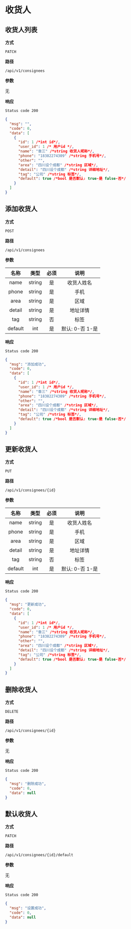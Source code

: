 # 收货人

## 收货人列表

**方式**

`PATCH`

**路径**

`/api/v1/consignees`

**参数**

无

**响应**

`Status code 200`

```json
{
  "msg": "",
  "code": 0,
  "data": [
    {
      "id": 1 /*int id*/,
      "user_id": 1 /* 用户id */,
      "name": "章三" /*string 收货人呢称*/,
      "phone": "18382274309" /*string 手机号*/,
      "other": "",
      "area": "四川设个成都" /*string 区域*/,
      "detail": "四川设个成都" /*string 详细地址*/,
      "tag": "公司" /*string 标签*/,
      "default": true /*bool 是否默认: true-是 false-否*/
    }
  ]
}
```

## 添加收货人

**方式**

`POST`

**路径**

`/api/v1/consignees`

**参数**

|  名称   |  类型  | 必须 |      说明       |
| :-----: | :----: | :--: | :-------------: |
|  name   | string |  是  |   收货人姓名    |
|  phone  | string |  是  |      手机       |
|  area   | string |  是  |      区域       |
| detail  | string |  是  |    地址详情     |
|   tag   | string |  否  |      标签       |
| default |  int   |  是  | 默认: 0-否 1-是 |

**响应**

`Status code 200`

```json
{
  "msg": "添加成功",
  "code": 0,
  "data": [
    {
      "id": 1 /*int id*/,
      "user_id": 1 /* 用户id */,
      "name": "章三" /*string 收货人呢称*/,
      "phone": "18382274309" /*string 手机号*/,
      "other": "",
      "area": "四川设个成都" /*string 区域*/,
      "detail": "四川设个成都" /*string 详细地址*/,
      "tag": "公司" /*string 标签*/,
      "default": true /*bool 是否默认: true-是 false-否*/
    }
  ]
}
```

## 更新收货人

**方式**

`PUT`

**路径**

`/api/v1/consignees/{id}`

**参数**

|  名称   |  类型  | 必须 |      说明       |
| :-----: | :----: | :--: | :-------------: |
|  name   | string |  是  |   收货人姓名    |
|  phone  | string |  是  |      手机       |
|  area   | string |  是  |      区域       |
| detail  | string |  是  |    地址详情     |
|   tag   | string |  否  |      标签       |
| default |  int   |  是  | 默认: 0-否 1-是 |

**响应**

`Status code 200`

```json
{
  "msg": "更新成功",
  "code": 0,
  "data": [
    {
      "id": 1 /*int id*/,
      "user_id": 1 /* 用户id */,
      "name": "章三" /*string 收货人呢称*/,
      "phone": "18382274309" /*string 手机号*/,
      "other": "",
      "area": "四川设个成都" /*string 区域*/,
      "detail": "四川设个成都" /*string 详细地址*/,
      "tag": "公司" /*string 标签*/,
      "default": true /*bool 是否默认: true-是 false-否*/
    }
  ]
}
```

## 删除收货人

**方式**

`DELETE`

**路径**

`/api/v1/consignees/{id}`

**参数**

无

**响应**

`Status code 200`

```json
{
  "msg": "删除成功",
  "code": 0,
  "data": null
}
```

## 默认收货人

**方式**

`PATCH`

**路径**

`/api/v1/consignees/{id}/default`

**参数**

无

**响应**

`Status code 200`

```json
{
  "msg": "设置成功",
  "code": 0,
  "data": null
}
```
